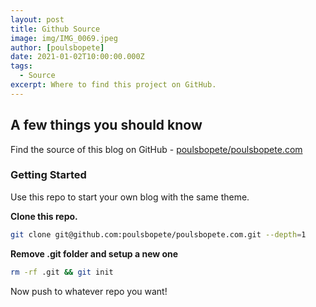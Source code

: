 ```yaml
---
layout: post
title: Github Source
image: img/IMG_0069.jpeg
author: [poulsbopete]
date: 2021-01-02T10:00:00.000Z
tags:
  - Source
excerpt: Where to find this project on GitHub.
---
```


## __A few things you should know__
Find the source of this blog on GitHub - [poulsbopete/poulsbopete.com](https://github.com/poulsbopete/poulsbopete.com)

### Getting Started
Use this repo to start your own blog with the same theme.

__Clone this repo.__
```bash
git clone git@github.com:poulsbopete/poulsbopete.com.git --depth=1
```

__Remove .git folder and setup a new one__
```bash
rm -rf .git && git init
```

Now push to whatever repo you want!
